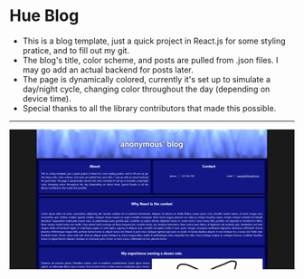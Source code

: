 # Hue Blog
- This is a blog template, just a quick project in React.js for some styling pratice, and to fill out my git.
- The blog's title, color scheme, and posts are pulled from .json files. I may go add an actual backend for posts later.
- The page is dynamically colored, currently it's set up to simulate a day/night cycle, changing color throughout the day (depending on device time).
- Special thanks to all the library contributors that made this possible.
---
![picture of the page](https://github.com/john-on-git/hue-blog/blob/main/docs/screenshot.png)